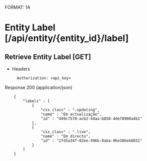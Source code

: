 FORMAT: 1A


# Entity Label [/api/entity/{entity_id}/label]


## Retrieve Entity Label [GET]


+ Headers

        Authorization: <api_key>



Response 200 (application/json)


        {
            "labels" : [
                {
                    "css_class" : ".updating",
                    "name" : "Em actualização",
                    "id" : "449c7578-acb2-44aa-b858-4de78900a4b1"
                },
                {
                    "css_class" : ".live",
                    "name" : "Em directo",
                    "id" : "2fd5a34f-02ee-496b-8aba-9be386eb6031"
                }
            ]
        }

